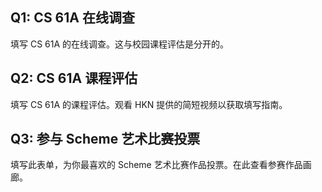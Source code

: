 ## Q1: CS 61A 在线调查

 填写 CS 61A 的在线调查。这与校园课程评估是分开的。

## Q2: CS 61A 课程评估

 填写 CS 61A 的课程评估。观看 HKN 提供的简短视频以获取填写指南。

## Q3: 参与 Scheme 艺术比赛投票

 填写此表单，为你最喜欢的 Scheme 艺术比赛作品投票。在此查看参赛作品画廊。